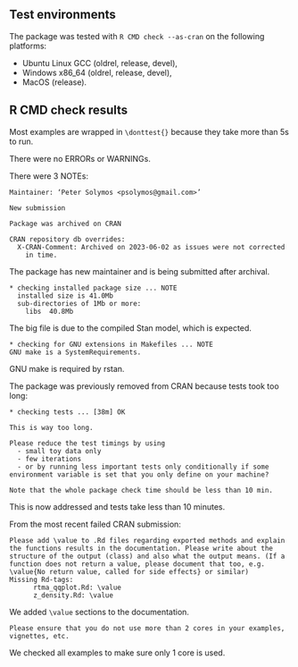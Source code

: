 ## Test environments

The package was tested with `R CMD check --as-cran` on the following platforms:

* Ubuntu Linux GCC (oldrel, release, devel),
* Windows x86_64  (oldrel, release, devel),
* MacOS (release).

## R CMD check results

Most examples are wrapped in `\donttest{}` because they take more than 5s to run.

There were no ERRORs or WARNINGs.

There were 3 NOTEs:

```
Maintainer: ‘Peter Solymos <psolymos@gmail.com>’

New submission

Package was archived on CRAN

CRAN repository db overrides:
  X-CRAN-Comment: Archived on 2023-06-02 as issues were not corrected
    in time.
```

The package has new maintainer and is being submitted after archival.

```
* checking installed package size ... NOTE
  installed size is 41.0Mb
  sub-directories of 1Mb or more:
    libs  40.8Mb
```

The big file is due to the compiled Stan model, which is expected.

```
* checking for GNU extensions in Makefiles ... NOTE
GNU make is a SystemRequirements.
```

GNU make is required by rstan.

The package was previously removed from CRAN because tests took too long:

```
* checking tests ... [38m] OK

This is way too long.

Please reduce the test timings by using
  - small toy data only
  - few iterations
  - or by running less important tests only conditionally if some
environment variable is set that you only define on your machine?

Note that the whole package check time should be less than 10 min.
```

This is now addressed and tests take less than 10 minutes.

From the most recent failed CRAN submission:

```
Please add \value to .Rd files regarding exported methods and explain
the functions results in the documentation. Please write about the
structure of the output (class) and also what the output means. (If a
function does not return a value, please document that too, e.g.
\value{No return value, called for side effects} or similar)
Missing Rd-tags:
      rtma_qqplot.Rd: \value
      z_density.Rd: \value
```

We added `\value` sections to the documentation.

```
Please ensure that you do not use more than 2 cores in your examples,
vignettes, etc.
```

We checked all examples to make sure only 1 core is used.
